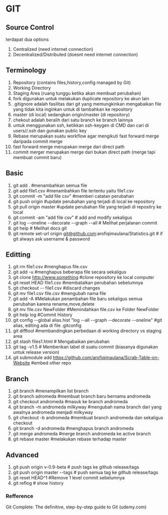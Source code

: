 # GIT

## Source Control
terdapat dua options
1. Centralized (need internet connection)
2. Decentralized/Distributed (doesnt need internet connection)

## Terminology
1. Repository (contains files,history,config managed by Git)
2. Working Directory 
3. Staging Area (ruang tunggu ketika akan membuat perubahan)
4. fork digunakan untuk melakukan duplicate repository ke akun lain
5. .gitignore adalah fasilitas dari git yang memungkinkan mengabaikan file yang tidak kita inginkan untuk di tambahkan ke repository
6. master (di local) sedangkan origin/master (di repository)
7. chekout adalah beralih dari satu branch ke branch lainnya
8. untuk menggunakan ssh, ketikkan ssh-keygen di CMD dan cari di users/<username>/.ssh dan gunakan public key
9. Rebase merupakan suatu workflow agar mengikuti fast forward merge daripada commit merge
10. fast forward merge merupakan merge dari direct path
11. commit merger merupakan merge dari bukan direct path (merge tapi membuat commit baru)

## Basic
1. git add . #menambahkan semua file
2. git add file1.csv #menambahkan file tertentu yaitu file1.csv
3. git commit -m "add file csv" #memberi catatan perubahan
4. git push origin #update perubahan yang terjadi di local ke repository
5. git pull origin master #update perubahan file yang terjadi di repositry ke local
6. git commit -am "add file csv" # add and modify sekaligus
7. git log --oneline --decorate --graph --all # Melihat perjalanan commit
8. git help # Melihat docs git
9. git remote set-url origin git@github.com:arofiqimaulana/Statistics.git # if git always ask username & password 


## Editting
1. git rm file1.csv #menghapus file.csv
2. git add -u #menghapus beberapa file secara sekaligus
3. git clone http://www.something #clone repository ke local computer
4. git reset HEAD file1.csv #membatalkan perubahan sebelumnya
5. git checkout -- file1.csv #discard changes
6. git mv file1.csv file.csv #mengubah nama file
7. git add -A #Melakukan penambahan file baru sekaligus semua perubahan karena rename,move,delete
8. git mv file.csv NewFolder #Memindahkan file.csv ke Folder NewFolder
9. git help log #Commit History
10. git config --global alias.hist "log --all --graph --decorate --oneline" #git alias, editing ada di file .gitconfig
11. git difftool #membandingkan perbedaan di working directory vs staging area
12. git stash files1.html # Mengabaikan perubahan
13. git tag -v1.5 # Memberikan label di suatu commit (biasanya digunakan untuk release version)
14. git submodule add https://github.com/arofiqimaulana/Scrab-Table-on-Website #embed other repo


## Branch
1. git branch #menampilkan list branch
2. git branch adromeda #membuat branch baru bernama andromeda
3. git checkout andromeda #masuk ke branch andromeda
4. git branch -m andromeda milkyway #mengubah nama branch dari yang awalnya andromeda menjadi milkyway
5. git checkout -b andromeda #membuat branch andromeda dan sekaligus checkout
6. git branch -d andromeda #menghapus branch andromeda
7. git merge andromeda #merge branch andromeda ke active branch
8. git rebase master #melakukan rebase terhadap master

## Advanced
1. git push origin v-0.9-beta # push tags ke github release/tags
2. git push origin master --tags # push semua tag ke github release/tags
3. git reset HEAD^1 #Remove 1 level commit sebelumnya
4. git reflog # show history


### Refference
Git Complete: The definitive, step-by-step guide to Git (udemy.com)